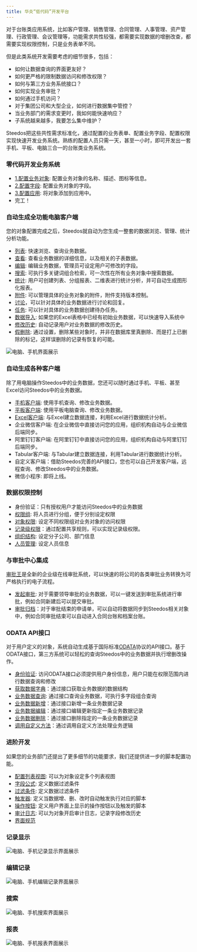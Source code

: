```yaml
---
title: 华炎“低代码”开发平台
---
```


对于台账类应用系统，比如客户管理、销售管理、合同管理、人事管理、资产管理、行政管理、会议管理等，功能需求共性较强，都需要实现数据的增删改查，都需要实现权限控制，只是业务表单不同。

但是此类系统开发需要考虑的细节很多，包括：
- 如何让数据查询的界面更友好？
- 如何更严格的限制数据访问和修改权限？
- 如何与第三方业务系统接口？
- 如何实现业务审批？
- 如何通过手机访问？
- 对于集团公司和大型企业，如何进行数据集中管控？
- 当业务部门的需求变更时，我如何能快速响应？
- 子系统越来越多，我要怎么集中维护？

Steedos把这些共性需求标准化，通过配置的业务表单、配置业务字段、配置权限实现快速开发业务系统。熟练的配置人员只需一天，甚至一小时，即可开发出一套手机、平板、电脑三合一的台账类业务系统。

### 零代码开发业务系统
- [1.配置业务对象](object.md): 配置业务对象的名称、描述、图标等信息。
- [2.配置字段](object_field.md): 配置业务对象的字段。
- [3.配置应用](app.md): 将对象添加到应用中。
- 完工！

### 自动生成全功能电脑客户端
您的对象配置完成之后，Steedos就自动为您生成一整套的数据浏览、管理、统计分析功能。
- [列表](record_list.md): 快速浏览、查询业务数据。
- [查看](record_view.md): 查看业务数据的详细信息，以及相关的子表数据。
- [编辑](record_edit.md): 编辑业务数据，管理员可设定用户可修改的字段。
- [搜索](record_search.md): 可执行多关键词组合检索，可一次性在所有业务对象中搜索数据。
- [统计](reports.md): 用户可创建列表、分组报表、二维表进行统计分析，并可自动生成图形化报表。
- [附件](record_attachment.md): 可以管理具体的业务对象的附件，附件支持版本控制。
- [讨论](record_chatter.md)，可以针对具体的业务数据进行讨论和回复。
- [任务](record_tasks.md): 可以针对具体的业务数据创建待办任务。
- [数据导入](record_import.md): 如果您的Excel表格中已经有初始业务数据，可以快速导入系统中
- [修改历史](record_history.md): 自动记录用户对业务数据的修改历史。
- [假删除](record_trash.md): 通过设置，删除某些对象时，并非在数据库里真删除、而是打上已删除的标记，这样误删除的记录有恢复的可能。

![电脑、手机界面展示](assets/mac_ipad_iphone_home.png)

### 自动生成各种客户端
除了用电脑操作Steedos中的业务数据，您还可以随时通过手机、平板、甚至Excel访问Steedos中的业务数据。
- [手机客户端](app_mobile.md): 使用手机查询、修改业务数据。
- [平板客户端](app_ipad.md): 使用平板电脑查询、修改业务数据。
- [Excel客户端](app_excel.md): 与Excel建立数据连接，利用Excel进行数据统计分析。
- 企业微信客户端: 在企业微信中直接访问您的应用，组织机构自动与企业微信后端同步。
- 阿里钉钉客户端: 在阿里钉钉中直接访问您的应用，组织机构自动与阿里钉钉后端同步。
- Tabular客户端: 与Tabular建立数据连接，利用Tabular进行数据统计分析。
- 自定义客户端：借助Steedos完善的API接口，您也可以自己开发客户端，远程查询、修改Steedos中的业务数据。
- 微信小程序: 即将上线。

### 数据权限控制
- 身份验证：只有授权用户才能访问Steedos中的业务数据
- [权限组](permission_set.md): 将人员进行分组，便于分别设定权限
- [对象权限](object_permission.md): 设定不同权限组对业务对象的访问权限
- [记录级权限](permission_share.md)：通过配置共享规则，可以实现记录级权限。
- [组织结构](organization.md): 设定分子公司、部门信息
- [人员管理](space_user.md): 设定人员信息

### 与审批中心集成
[审批王](https://www.steedos.com/cn/workflow/)是全新的企业级在线审批系统，可以快速的将公司的各类审批业务转换为可严格执行的电子流程。
- [发起审批](workflow_submit.md): 对于需要领导审批的业务数据，可以一键发送到审批系统进行审批，例如合同新建后可以提交审批。
- [审批归档](workflow_archive.md)：对于审批结束的申请单，可以自动将数据同步到Steedos相关对象中，例如合同审批结束可以自动进入合同台账和档案台账。

### ODATA API接口
对于用户定义的对象，系统自动生成基于国际标准[ODATA](http://www.odata.org/)协议的API接口。基于ODATA接口，第三方系统可以轻松的查询Steedos中的业务数据并执行增删改操作。
- [身份验证](odata_auth.md): 访问ODATA接口必须提供用户身份信息，用户只能在权限范围内进行数据查询和修改
- [获取数据字典](odata_metadata.md)：通过接口获取业务数据的数据结构
- [业务数据查询](odata_query.md): 通过接口查询业务数据，可执行多字段组合查询
- [业务数据新增](odata_add.md)：通过接口新增一条业务数据记录
- [业务数据编辑](odata_edit.md)：通过接口编辑更新指定一条业务数据记录
- [业务数据删除](odata_delete.md)：通过接口删除指定的一条业务数据记录
- [调用自定义方法](odata_functions.md)：通过调用自定义方法处理业务逻辑

### 进阶开发
如果您的业务部门还提出了更多细节的功能要求，我们还提供进一步的脚本配置功能。
- [配置列表视图](object_listview.md): 可以为对象设定多个列表视图
- [字段公式](object_field_formula.md): 定义数据过滤条件
- [过滤条件](object_filter.md): 定义数据过滤条件
- [触发器](object_trigger.md): 定义当数据增、删、改时自动触发执行对应的脚本
- [操作按钮](object_action.md): 定义用户界面上显示的操作按钮以及触发的脚本
- [审计日志](object_audit.md): 可以为对象开启审计日志，记录字段修改历史
- [界面规范](https://www.lightningdesignsystem.com/guidelines/overview/)

### 记录显示
![电脑、手机记录显示界面展示](assets/mac_mobile_view.jpg)

### 编辑记录
![电脑、手机编辑记录界面展示](assets/ipad_iphone_edit.jpg)

### 搜索
![电脑、手机搜索界面展示](assets/mac_mobile_search.jpg)

### 报表
![电脑、手机报表界面展示](assets/mac_mobile_report.jpg)
